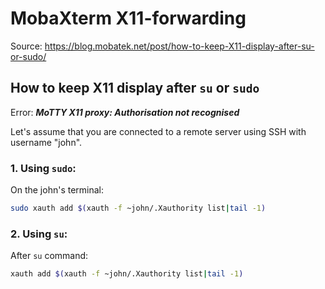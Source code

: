 # MobaXterm X11-forwarding

Source: https://blog.mobatek.net/post/how-to-keep-X11-display-after-su-or-sudo/  

## How to keep X11 display after `su` or `sudo`

Error: ***MoTTY X11 proxy: Authorisation not recognised***

Let's assume that you are connected to a remote server using SSH with username "john".

### 1. Using `sudo`:
On the john's terminal:
```bash
sudo xauth add $(xauth -f ~john/.Xauthority list|tail -1)
```

### 2. Using `su`:
After `su` command:
```bash
xauth add $(xauth -f ~john/.Xauthority list|tail -1)
```
